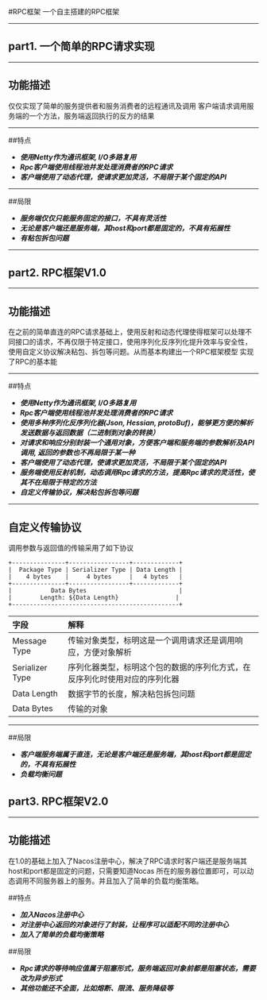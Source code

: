 #RPC框架 一个自主搭建的RPC框架
____
## part1. 一个简单的RPC请求实现
____
## 功能描述
仅仅实现了简单的服务提供者和服务消费者的远程通讯及调用
客户端请求调用服务端的一个方法，服务端返回执行的反方的结果
____
##特点
+ __*使用Netty作为通讯框架, I/O多路复用*__
+ __*Rpc客户端使用线程池并发处理消费者的RPC请求*__
+ __*客户端使用了动态代理，使请求更加灵活，不局限于某个固定的API*__
____
##局限
+ __*服务端仅仅只能服务固定的接口，不具有灵活性*__
+ __*无论是客户端还是服务端，其host和port都是固定的，不具有拓展性*__
+ __*有粘包拆包问题*__
____
## part2. RPC框架V1.0
____
## 功能描述
在之前的简单直连的RPC请求基础上，使用反射和动态代理使得框架可以处理不同接口的请求，不再仅限于特定接口，使用序列化反序列化提升效率与安全性，
使用自定义协议解决粘包、拆包等问题。从而基本构建出一个RPC框架模型
实现了RPC的基本能
____
##特点
+ __*使用Netty作为通讯框架, I/O多路复用*__
+ __*Rpc客户端使用线程池并发处理消费者的RPC请求*__
+ __*使用多种序列化反序列化器(Json, Hessian, protoBuf)，能够更方便的解析发送数据与返回数据（二进制到对象的转换）*__
+ __*对请求和响应分别封装一个通用对象，方便客户端和服务端的参数解析及API调用, 返回的参数也不再局限于某一种*__
+ __*客户端使用了动态代理，使请求更加灵活，不局限于某个固定的API*__
+ __*服务端使用反射机制，动态调用Rpc请求的方法，提高Rpc请求的灵活性，使其不在局限于特定的方法*__
+ __*自定义传输协议，解决粘包拆包等问题*__
____
## 自定义传输协议

调用参数与返回值的传输采用了如下协议

```
+---------------+-----------------+-------------+
|  Package Type | Serializer Type | Data Length |
|    4 bytes    |     4 bytes     |   4 bytes   |
+---------------+-----------------+-------------+
|           Data Bytes                          |
|        Length: ${Data Length}                |
+-----------------------------------------------+
```

| 字段            | 解释                                                         |
| :-------------- | :----------------------------------------------------------- |
| Message Type    | 传输对象类型，标明这是一个调用请求还是调用响应，方便对象解析                     |
| Serializer Type | 序列化器类型，标明这个包的数据的序列化方式，在反序列化时使用对应的序列化器                   |
| Data Length     | 数据字节的长度，解决粘包拆包问题                                               |
| Data Bytes      | 传输的对象 |
____
##局限
+ __*客户端服务端属于直连，无论是客户端还是服务端，其host和port都是固定的，不具有拓展性*__
+ __*负载均衡问题*__

## part3. RPC框架V2.0
____
## 功能描述
在1.0的基础上加入了Nacos注册中心，解决了RPC请求时客户端还是服务端其host和port都是固定的问题，只需要知道Nocas
所在的服务器位置即可，可以动态调用不同服务器上的服务。并且加入了简单的负载均衡策略。

##特点
+ __*加入Nacos注册中心*__
+ __*对注册中心返回的对象进行了封装，让程序可以适配不同的注册中心*__
+ __*加入了简单的负载均衡策略*__

##局限
+ __*Rpc请求的等待响应值属于阻塞形式，服务端返回对象前都是阻塞状态，需要改为异步形式*__
+ __*其他功能还不全面，比如熔断、限流、服务降级等*__

